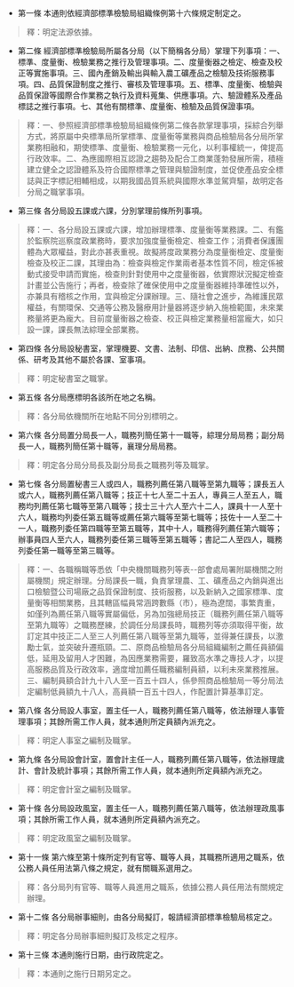 * 第一條 本通則依經濟部標準檢驗局組織條例第十六條規定制定之。

> 釋：明定法源依據。

* 第二條 經濟部標準檢驗局所屬各分局（以下簡稱各分局）掌理下列事項：一、標準、度量衡、檢驗業務之推行及管理事項。二、度量衡器之檢定、檢查及校正等實施事項。三、國內產銷及輸出與輸入農工礦產品之檢驗及技術服務事項。四、品質保證制度之推行、審核及管理事項。五、標準、度量衡、檢驗與品質保證等國際合作業務之執行及資料蒐集、供應事項。六、驗證體系及產品標誌之推行事項。七、其他有關標準、度量衡、檢驗及品質保證事項。

> 釋：一、參照經濟部標準檢驗局組織條例第二條各款掌理事項，採綜合列舉方式，將原屬中央標準局所掌標準、度量衡等業務與商品檢驗局各分局所掌業務相融和，期使標準、度量衡、檢驗業務一元化，以利事權統一，俾提高行政效率。二、為應國際相互認證之趨勢及配合工商業蓬勃發展所需，積極建立健全之認證體系及符合國際標準之管理與驗證制度，並促使產品安全標誌與正字標記相輔相成，以期我國品質系統與國際水準並駕齊驅，故明定各分局之職掌事項。

* 第三條 各分局設五課或六課，分別掌理前條所列事項。

> 釋：一、各分局設五課或六課，增加辦理標準、度量衡等業務課。二、有鑑於監察院巡察度政業務時，要求加強度量衡檢定、檢查工作；消費者保護團體為大眾權益，對此亦甚表重視。故擬將度政業務分為度量衡檢定、度量衡檢查及校正二課，其理由為：檢查與檢定作業兩者基本性質不同，檢定係被動式接受申請而實施，檢查則針對使用中之度量衡器，依實際狀況擬定檢查計畫並公告施行；再者，檢查除了確保使用中之度量衡器維持準確性以外，亦兼具有稽核之作用，宜與檢定分課辦理。三、隨社會之進步，為維護民眾權益，有關環保、交通等公務及醫療用計量器將逐步納入施檢範圍，未來業務量將更為龐大。目前度量衡器之檢查、校正與檢定業務量相當龐大，如只設一課，課長無法綜理全部業務。

* 第四條 各分局設秘書室，掌理機要、文書、法制、印信、出納、庶務、公共關係、研考及其他不屬於各課、室事項。

> 釋：明定秘書室之職掌。

* 第五條 各分局應標明各該所在地之名稱。

> 釋：各分局依機關所在地點不同分別標明之。

* 第六條 各分局置分局長一人，職務列簡任第十一職等，綜理分局局務；副分局長一人，職務列簡任第十職等，襄理分局局務。

> 釋：明定各分局分局長及副分局長之職務列等及職掌。

* 第七條 各分局置秘書三人或四人，職務列薦任第八職等至第九職等；課長五人或六人，職務列薦任第八職等；技正十七人至二十五人，專員三人至五人，職務均列薦任第七職等至第八職等；技士三十六人至六十二人，課員十一人至十六人，職務均列委任第五職等或薦任第六職等至第七職等；技佐十一人至二十一人，職務列委任第四職等至第五職等，其中十人，職務得列薦任第六職等；辦事員四人至六人，職務列委任第三職等至第五職等；書記二人至四人，職務列委任第一職等至第三職等。

> 釋：一、各職稱職等悉依「中央機關職務列等表--部會處局署附屬機關之附屬機關」規定辦理。分局課長一職，負責掌理農、工、礦產品之內銷與進出口檢驗暨公司場廠之品質保證制度、技術服務，以及新納入之國家標準、度量衡等相關業務，且其轄區幅員常涵跨數縣（市），極為遼闊，事繁責重，如僅列為薦任第八職等實屬偏低，另為加強總局技正（職務列薦任第八職等至第九職等）之職務歷練，於調任分局課長時，職務列等亦須取得平衡，故訂定其中技正二人至三人列薦任第八職等至第九職等，並得兼任課長，以激勵士氣，並突破升遷瓶頸。二、原商品檢驗局各分局組織編制之薦任員額偏低，延用及留用人才困難，為因應業務需要，羅致高水準之專技人才，以提高服務品質及行政效率，適度增加薦任職務編制員額，以利未來業務推展。三、編制員額合計九十八人至一百五十四人，係參照商品檢驗局一等分局法定編制低員額九十八人，高員額一百五十四人，作配置計算基準訂定。

* 第八條 各分局設人事室，置主任一人，職務列薦任第八職等，依法辦理人事管理事項；其餘所需工作人員，就本通則所定員額內派充之。

> 釋：明定人事室之編制及職掌。

* 第九條 各分局設會計室，置會計主任一人，職務列薦任第八職等，依法辦理歲計、會計及統計事項；其餘所需工作人員，就本通則所定員額內派充之。

> 釋：明定會計室之編制及職掌。

* 第十條 各分局設政風室，置主任一人，職務列薦任第八職等，依法辦理政風事項；其餘所需工作人員，就本通則所定員額內派充之。

> 釋：明定政風室之編制及職掌。

* 第十一條 第六條至第十條所定列有官等、職等人員，其職務所適用之職系，依公務人員任用法第八條之規定，就有關職系選用之。

> 釋：各分局列有官等、職等人員進用之職系，依據公務人員任用法有關規定辦理。

* 第十二條 各分局辦事細則，由各分局擬訂，報請經濟部標準檢驗局核定之。

> 釋：明定各分局辦事細則擬訂及核定之程序。

* 第十三條 本通則施行日期，由行政院定之。

> 釋：本通則之施行日期另定之。

